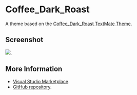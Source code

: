 # Coffee_Dark_Roast

A theme based on the [Coffee_Dark_Roast TextMate Theme](http://colorsublime.com/theme/Coffee_Dark_Roast).


## Screenshot
![](https://raw.githubusercontent.com/gerane/VSCodeThemes/master/gerane.Theme-Coffee_Dark_Roast/screenshot.png).


## More Information
* [Visual Studio Marketplace](https://marketplace.visualstudio.com/items/gerane.Theme-Coffee_Dark_Roast).
* [GitHub repository](https://github.com/gerane/VSCodeThemes).
